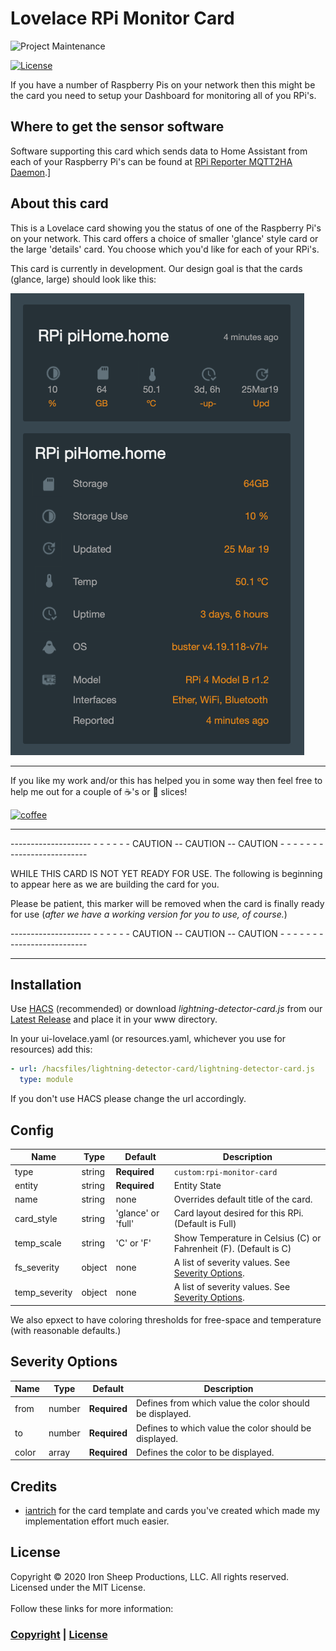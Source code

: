 # Lovelace RPi Monitor Card

![Project Maintenance][maintenance-shield]

[![License][license-shield]](LICENSE)

If you have a number of Raspberry Pis on your network then this might be the card you need to setup your Dashboard for monitoring all of you RPi's.

## Where to get the sensor software

Software supporting this card which sends data to Home Assistant from each of your Raspberry Pi's can be found at [RPi Reporter MQTT2HA Daemon](https://github.com/ironsheep/RPi-Reporter-MQTT2HA-Daemon).]

## About this card

This is a Lovelace card showing you the status of one of the Raspberry Pi's on your network. This card offers a choice of smaller 'glance' style card or the large 'details' card. You choose which you'd like for each of your RPi's.

This card is currently in development. Our design goal is that the cards (glance, large) should look like this:

![Planned Card Layouts](./DOCs/images/DesignGoal.png)

---

If you like my work and/or this has helped you in some way then feel free to help me out for a couple of :coffee:'s or :pizza: slices!

[![coffee](https://www.buymeacoffee.com/assets/img/custom_images/black_img.png)](https://www.buymeacoffee.com/ironsheep)

---

-------------------- - - - - - - CAUTION -- CAUTION -- CAUTION - - - - - - --------------------

WHILE THIS CARD IS NOT YET READY FOR USE. The following is beginning to appear here as we are building the card for you.

Please be patient, this marker will be removed when the card is finally ready for use (_after we have a working version for you to use, of course._)

-------------------- - - - - - - CAUTION -- CAUTION -- CAUTION - - - - - - --------------------

---

## Installation

Use [HACS](https://github.com/custom-components/hacs) (recommended)
or download _lightning-detector-card.js_ from our [Latest Release](https://github.com/ironsheep/lovelace-lightning-detector-card/releases/latest) and place it in your www directory.

In your ui-lovelace.yaml (or resources.yaml, whichever you use for resources) add this:

```yaml
- url: /hacsfiles/lightning-detector-card/lightning-detector-card.js
  type: module
```

If you don't use HACS please change the url accordingly.

## Config

| Name          | Type   | Default            | Description                                                           |
| ------------- | ------ | ------------------ | --------------------------------------------------------------------- |
| type          | string | **Required**       | `custom:rpi-monitor-card`                                             |
| entity        | string | **Required**       | Entity State                                                          |
| name          | string | none               | Overrides default title of the card.                                  |
| card_style    | string | 'glance' or 'full' | Card layout desired for this RPi. (Default is Full)                   |
| temp_scale    | string | 'C' or 'F'         | Show Temperature in Celsius (C) or Fahrenheit (F). (Default is C)     |
| fs_severity   | object | none               | A list of severity values. See [Severity Options](#severity-options). |
| temp_severity | object | none               | A list of severity values. See [Severity Options](#severity-options). |

We also epxect to have coloring thresholds for free-space and temperature (with reasonable defaults.)

## Severity Options

| Name  | Type   | Default      | Description                                             |
| ----- | ------ | ------------ | ------------------------------------------------------- |
| from  | number | **Required** | Defines from which value the color should be displayed. |
| to    | number | **Required** | Defines to which value the color should be displayed.   |
| color | array  | **Required** | Defines the color to be displayed.                      |

## Credits

- [iantrich](https://github.com/iantrich) for the card template and cards you've created which made my implementation effort much easier.

## License

Copyright © 2020 Iron Sheep Productions, LLC. All rights reserved.<br />
Licensed under the MIT License. <br>
<br>
Follow these links for more information:

### [Copyright](copyright) | [License](LICENSE)

[maintenance-shield]: https://img.shields.io/badge/maintainer-S%20M%20Moraco%20%40ironsheepbiz-blue.svg?style=for-the-badge
[license-shield]: https://camo.githubusercontent.com/bc04f96d911ea5f6e3b00e44fc0731ea74c8e1e9/68747470733a2f2f696d672e736869656c64732e696f2f6769746875622f6c6963656e73652f69616e74726963682f746578742d646976696465722d726f772e7376673f7374796c653d666f722d7468652d6261646765
[releases-shield]: https://img.shields.io/github/release/ironsheep/lovelace-lightning-detector-card.svg?style=for-the-badge
[releases]: https://github.com/ironsheep/lovelace-lightning-detector-card/releases
